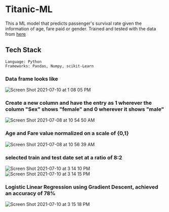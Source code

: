 # Titanic-ML

This a ML model that predicts passenger's survival rate given the information of age, fare paid or gender.
Trained and tested with the data from [here](https://www.kaggle.com/c/titanic/data)

## Tech Stack
```
Language: Python
Frameworks: Pandas, Numpy, scikit-Learn
```
### Data frame looks like 
![Screen Shot 2021-07-10 at 1 08 05 PM](https://user-images.githubusercontent.com/66694451/125171020-f5734300-e17f-11eb-8065-ccf9ca10acf8.png)

### Create a new column and have the entry as 1 wherever the column "Sex" shows "female" and 0 wherever it shows "male"
![Screen Shot 2021-07-08 at 10 54 50 AM](https://user-images.githubusercontent.com/66694451/124943962-f0c15a00-dfda-11eb-92f2-a5b2356bbd39.png)

### Age and Fare value normalized on a scale of {0,1}
![Screen Shot 2021-07-08 at 10 56 39 AM](https://user-images.githubusercontent.com/66694451/124944342-3bdb6d00-dfdb-11eb-8612-c6fdf3afcc83.png)

### selected train and test date set at a ratio of 8:2
![Screen Shot 2021-07-10 at 3 14 10 PM](https://user-images.githubusercontent.com/66694451/125174182-8272c800-e191-11eb-85e0-9f4c475be2df.png)
![Screen Shot 2021-07-10 at 3 14 15 PM](https://user-images.githubusercontent.com/66694451/125174183-843c8b80-e191-11eb-8711-33992f4d8ad3.png)

### Logistic Linear Regression using Gradient Descent, achieved an accuracy of 78%
![Screen Shot 2021-07-10 at 3 15 18 PM](https://user-images.githubusercontent.com/66694451/125174213-b221d000-e191-11eb-8dad-8b022c77fa94.png)


